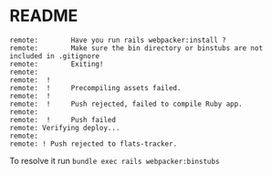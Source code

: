 # README

```
remote:        Have you run rails webpacker:install ?
remote:        Make sure the bin directory or binstubs are not included in .gitignore
remote:        Exiting!
remote: 
remote:  !
remote:  !     Precompiling assets failed.
remote:  !
remote:  !     Push rejected, failed to compile Ruby app.
remote: 
remote:  !     Push failed
remote: Verifying deploy...
remote: 
remote: ! Push rejected to flats-tracker.
```
To resolve it run `bundle exec rails webpacker:binstubs`
